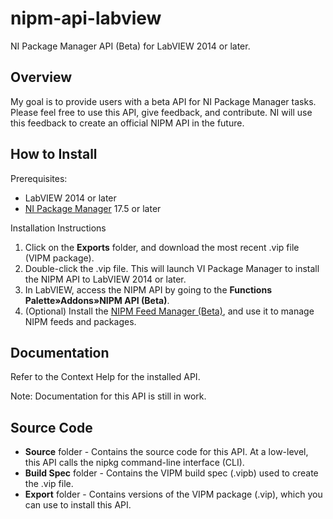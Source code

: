 # nipm-api-labview
NI Package Manager API (Beta) for LabVIEW 2014 or later.

## Overview
My goal is to provide users with a beta API for NI Package Manager tasks.  Please feel free to use this API, give feedback, and contribute.  NI will use this feedback to create an official NIPM API in the future.

## How to Install
Prerequisites:
* LabVIEW 2014 or later
* [NI Package Manager](http://www.ni.com/downloads/ni-package-manager) 17.5 or later

Installation Instructions
1. Click on the **Exports** folder, and download the most recent .vip file (VIPM package).
2. Double-click the .vip file.  This will launch VI Package Manager to install the NIPM API to LabVIEW 2014 or later.
3. In LabVIEW, access the NIPM API by going to the **Functions Palette»Addons»NIPM API (Beta)**.
4. (Optional) Install the [NIPM Feed Manager (Beta)](https://github.com/allenh-ni/nipm-feed-manager-gui-labview), and use it to manage NIPM feeds and packages. 

## Documentation
Refer to the Context Help for the installed API.

Note: Documentation for this API is still in work.

## Source Code
* **Source** folder - Contains the source code for this API.  At a low-level, this API calls the nipkg command-line interface (CLI).
* **Build Spec** folder - Contains the VIPM build spec (.vipb) used to create the .vip file.
* **Export** folder - Contains versions of the VIPM package (.vip), which you can use to install this API.
